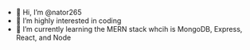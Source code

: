 - 👋 Hi, I’m @nator265
- 👀 I’m highly interested in coding
- 🌱 I’m currently learning the MERN stack whcih is MongoDB, Express, React, and Node

<!---
nator265/nator265 is a ✨ special ✨ repository because its `README.md` (this file) appears on your GitHub profile.
You can click the Preview link to take a look at your changes.
--->
